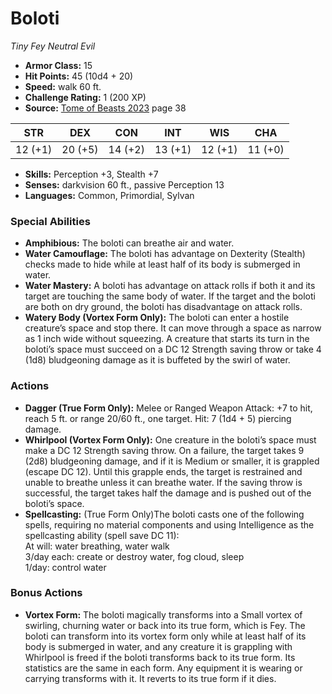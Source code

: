 # Boloti

*Tiny* *Fey* *Neutral Evil*

- **Armor Class:** 15
- **Hit Points:** 45 (10d4 + 20)
- **Speed:** walk 60 ft.
- **Challenge Rating:** 1 (200 XP)
- **Source:** [Tome of Beasts 2023](https://koboldpress.com/kpstore/product/tome-of-beasts-1-2023-edition/) page 38

| STR | DEX | CON | INT | WIS | CHA |
| --- | --- | --- | --- | --- | --- |
| 12 (+1) | 20 (+5) | 14 (+2) | 13 (+1) | 12 (+1) | 11 (+0) |

- **Skills:** Perception +3, Stealth +7
- **Senses:** darkvision 60 ft., passive Perception 13
- **Languages:** Common, Primordial, Sylvan

### Special Abilities

- **Amphibious:** The boloti can breathe air and water.
- **Water Camouflage:** The boloti has advantage on Dexterity (Stealth) checks made to hide while at least half of its body is submerged in water.
- **Water Mastery:** A boloti has advantage on attack rolls if both it and its target are touching the same body of water. If the target and the boloti are both on dry ground, the boloti has disadvantage on attack rolls.
- **Watery Body (Vortex Form Only):** The boloti can enter a hostile creature’s space and stop there. It can move through a space as narrow as 1 inch wide without squeezing. A creature that starts its turn in the boloti’s space must succeed on a DC 12 Strength saving throw or take 4 (1d8) bludgeoning damage as it is buffeted by the swirl of water.

### Actions

- **Dagger (True Form Only):** Melee or Ranged Weapon Attack: +7 to hit, reach 5 ft. or range 20/60 ft., one target. Hit: 7 (1d4 + 5) piercing damage.
- **Whirlpool (Vortex Form Only):** One creature in the boloti’s space must make a DC 12 Strength saving throw. On a failure, the target takes 9 (2d8) bludgeoning damage, and if it is Medium or smaller, it is grappled (escape DC 12). Until this grapple ends, the target is restrained and unable to breathe unless it can breathe water. If the saving throw is successful, the target takes half the damage and is pushed out of the boloti’s space.
- **Spellcasting:** (True Form Only)The boloti casts one of the following spells, requiring no material components and using Intelligence as the spellcasting ability (spell save DC 11):<br>At will: water breathing, water walk<br>3/day each: create or destroy water, fog cloud, sleep<br>1/day: control water

### Bonus Actions

- **Vortex Form:** The boloti magically transforms into a Small vortex of swirling, churning water or back into its true form, which is Fey. The boloti can transform into its vortex form only while at least half of its body is submerged in water, and any creature it is grappling with Whirlpool is freed if the boloti transforms back to its true form. Its statistics are the same in each form. Any equipment it is wearing or carrying transforms with it. It reverts to its true form if it dies.
